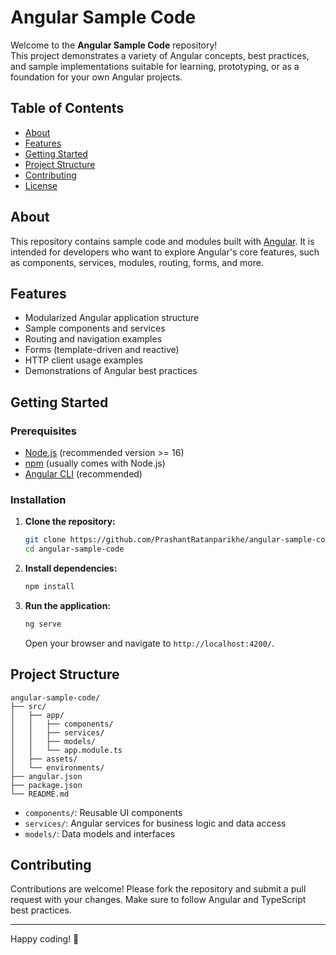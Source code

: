 # Angular Sample Code

Welcome to the **Angular Sample Code** repository!  
This project demonstrates a variety of Angular concepts, best practices, and sample implementations suitable for learning, prototyping, or as a foundation for your own Angular projects.

## Table of Contents

- [About](#about)
- [Features](#features)
- [Getting Started](#getting-started)
- [Project Structure](#project-structure)
- [Contributing](#contributing)
- [License](#license)

## About

This repository contains sample code and modules built with [Angular](https://angular.io/). It is intended for developers who want to explore Angular's core features, such as components, services, modules, routing, forms, and more.

## Features

- Modularized Angular application structure
- Sample components and services
- Routing and navigation examples
- Forms (template-driven and reactive)
- HTTP client usage examples
- Demonstrations of Angular best practices

## Getting Started

### Prerequisites

- [Node.js](https://nodejs.org/) (recommended version >= 16)
- [npm](https://www.npmjs.com/) (usually comes with Node.js)
- [Angular CLI](https://cli.angular.io/) (recommended)

### Installation

1. **Clone the repository:**
   ```bash
   git clone https://github.com/PrashantRatanparikhe/angular-sample-code.git
   cd angular-sample-code
   ```

2. **Install dependencies:**
   ```bash
   npm install
   ```

3. **Run the application:**
   ```bash
   ng serve
   ```
   Open your browser and navigate to `http://localhost:4200/`.

## Project Structure

```
angular-sample-code/
├── src/
│   ├── app/
│   │   ├── components/
│   │   ├── services/
│   │   ├── models/
│   │   └── app.module.ts
│   ├── assets/
│   └── environments/
├── angular.json
├── package.json
└── README.md
```

- `components/`: Reusable UI components
- `services/`: Angular services for business logic and data access
- `models/`: Data models and interfaces

## Contributing

Contributions are welcome! Please fork the repository and submit a pull request with your changes. Make sure to follow Angular and TypeScript best practices.

---

Happy coding! 🚀

